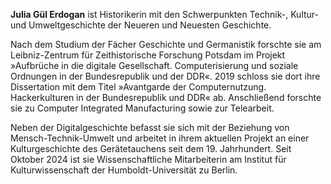 **Julia Gül Erdogan** ist Historikerin mit den Schwerpunkten Technik-, 
Kultur- und Umweltgeschichte der Neueren und Neuesten Geschichte.

Nach dem Studium der Fächer Geschichte und Germanistik forschte sie am 
Leibniz-Zentrum für Zeithistorische Forschung Potsdam im Projekt 
»Aufbrüche in die digitale Gesellschaft. Computerisierung und soziale 
Ordnungen in der Bundesrepublik und der DDR«. 2019 schloss sie dort ihre 
Dissertation mit dem Titel »Avantgarde der Computernutzung. 
Hackerkulturen in der Bundesrepublik und DDR« ab. Anschließend forschte 
sie zu Computer Integrated Manufacturing sowie zur Telearbeit.

Neben der Digitalgeschichte befasst sie sich mit der Beziehung von 
Mensch-Technik-Umwelt und arbeitet in ihrem aktuellen Projekt an einer 
Kulturgeschichte des Gerätetauchens seit dem 19. Jahrhundert. Seit 
Oktober 2024 ist sie Wissenschaftliche Mitarbeiterin am Institut für 
Kulturwissenschaft der Humboldt-Universität zu Berlin.
